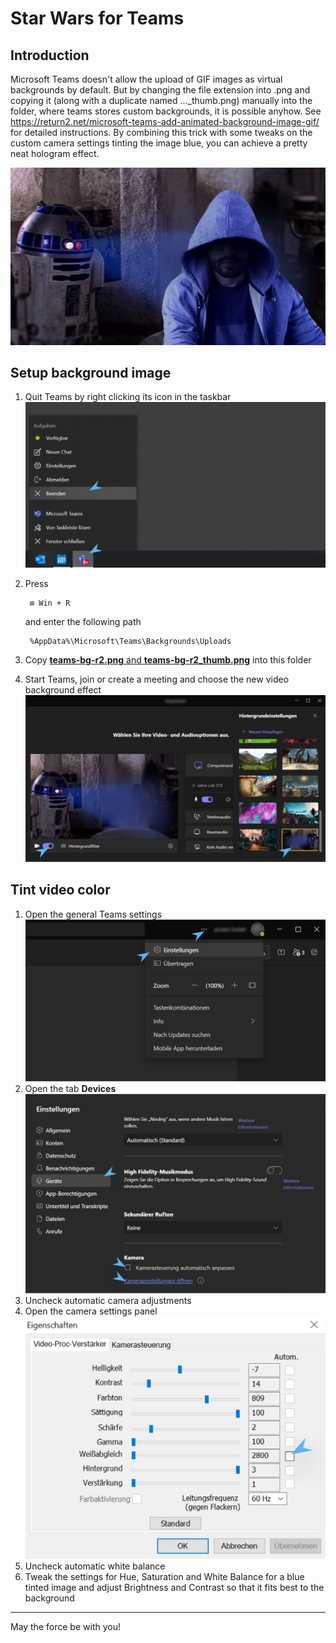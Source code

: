 # Star Wars for Teams

## Introduction

Microsoft Teams doesn't allow the upload of GIF images as virtual backgrounds by default. But by changing the file extension into .png and copying it (along with a duplicate named ..._thumb.png) manually into the folder, where teams stores custom backgrounds, it is possible anyhow. See https://return2.net/microsoft-teams-add-animated-background-image-gif/ for detailed instructions.
By combining this trick with some tweaks on the custom camera settings tinting the image blue, you can achieve a pretty neat hologram effect.

![](screenshots/teams-bg-r2_mockup.gif)

## Setup background image

1. Quit Teams by right clicking its icon in the taskbar
    ![](screenshots/01.jpg)
2. Press

        ⊞ Win + R  

    and enter the following path

        %AppData%\Microsoft\Teams\Backgrounds\Uploads

3. Copy [**teams-bg-r2.png** and **teams-bg-r2_thumb.png**](Uploads/) into this folder
4. Start Teams, join or create a meeting and choose the new video background effect
    ![](screenshots/02.jpg) 


## Tint video color

1. Open the general Teams settings
    ![](screenshots/03.jpg)
2. Open the tab **Devices**
    ![](screenshots/04.jpg)
3. Uncheck automatic camera adjustments
4. Open the camera settings panel
    ![](screenshots/05.jpg)
5. Uncheck automatic white balance
5. Tweak the settings for Hue, Saturation and White Balance for a blue tinted image and adjust Brightness and Contrast so that it fits best to the background

---

May the force be with you!
